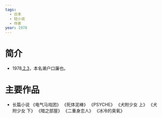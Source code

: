 ```yaml
---
tags:
  - 日本
  - 轻小说
  - 作家
year: 1978
---
```

# 简介

- 1978[.2.3](2024-02-03.md)，本名濑户口廉也。
# 主要作品

- 长篇小说
《电气马戏团》
《死体泥棒》
《PSYCHE》
《犬附少女 上》
《犬附少女 下》
《暗之部屋》
《二重身恋人》
《冰冷的臭氧》